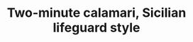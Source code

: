 ---
title: Two-minute calamari, Sicilian lifeguard style
image: https://ichef.bbci.co.uk/food/ic/food_16x9_1600/recipes/richchocolatebrownie_1933_16x9.jpg
tags:
  - Favourite ⭐
time: 45 min
servings: 4
sourceLabel: Avec Eric
sourceURL: https://www.aveceric.com/all-recipes/twominute-calamari-sicilian-lifeguard-style
ingredients:
  - 225g butter (preferably unsalted)
  - 450g caster sugar
  - 140g dark chocolate broken into pieces
  - 5 free-range medium eggs
  - 110g plain flour
  - 55g cocoa powder
---